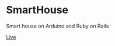 # SmartHouse
Smart house on Arduino and Ruby on Rails

[Live](http://avakiana-26-14.herokuapp.com/)
